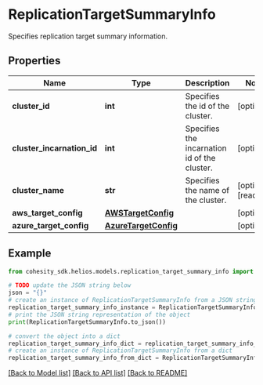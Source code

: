 # ReplicationTargetSummaryInfo

Specifies replication target summary information.

## Properties

Name | Type | Description | Notes
------------ | ------------- | ------------- | -------------
**cluster_id** | **int** | Specifies the id of the cluster. | [optional] 
**cluster_incarnation_id** | **int** | Specifies the incarnation id of the cluster. | [optional] 
**cluster_name** | **str** | Specifies the name of the cluster. | [optional] [readonly] 
**aws_target_config** | [**AWSTargetConfig**](AWSTargetConfig.md) |  | [optional] 
**azure_target_config** | [**AzureTargetConfig**](AzureTargetConfig.md) |  | [optional] 

## Example

```python
from cohesity_sdk.helios.models.replication_target_summary_info import ReplicationTargetSummaryInfo

# TODO update the JSON string below
json = "{}"
# create an instance of ReplicationTargetSummaryInfo from a JSON string
replication_target_summary_info_instance = ReplicationTargetSummaryInfo.from_json(json)
# print the JSON string representation of the object
print(ReplicationTargetSummaryInfo.to_json())

# convert the object into a dict
replication_target_summary_info_dict = replication_target_summary_info_instance.to_dict()
# create an instance of ReplicationTargetSummaryInfo from a dict
replication_target_summary_info_from_dict = ReplicationTargetSummaryInfo.from_dict(replication_target_summary_info_dict)
```
[[Back to Model list]](../README.md#documentation-for-models) [[Back to API list]](../README.md#documentation-for-api-endpoints) [[Back to README]](../README.md)



